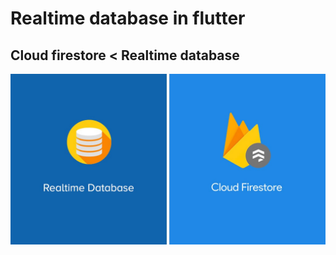 # Realtime database in flutter
## Cloud firestore < Realtime database
![alt text](https://github.com/iswift-ru/iSwift/blob/master/images/1_Ld2cOA4_fiEhejTmQixYkQ.jpeg)
